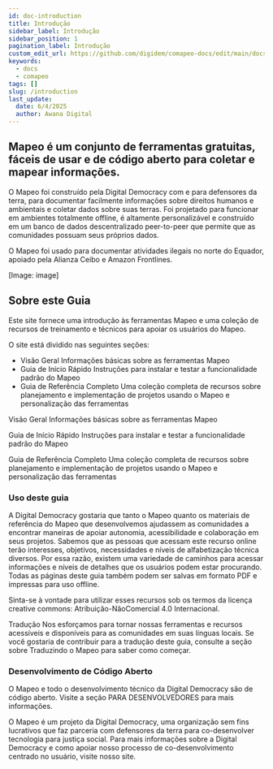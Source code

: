 ```yaml
---
id: doc-introduction
title: Introdução
sidebar_label: Introdução
sidebar_position: 1
pagination_label: Introdução
custom_edit_url: https://github.com/digidem/comapeo-docs/edit/main/docs/introduction.md
keywords:
  - docs
  - comapeo
tags: []
slug: /introduction
last_update:
  date: 6/4/2025
  author: Awana Digital
---
```

## Mapeo é um conjunto de ferramentas gratuitas, fáceis de usar e de código aberto para coletar e mapear informações.


O Mapeo foi construído pela Digital Democracy com e para defensores da terra, para documentar facilmente informações sobre direitos humanos e ambientais e coletar dados sobre suas terras. Foi projetado para funcionar em ambientes totalmente offline, é altamente personalizável e construído em um banco de dados descentralizado peer-to-peer que permite que as comunidades possuam seus próprios dados.


O Mapeo foi usado para documentar atividades ilegais no norte do Equador, apoiado pela Alianza Ceibo e Amazon Frontlines.


[Image: image]


## Sobre este Guia


Este site fornece uma introdução às ferramentas Mapeo e uma coleção de recursos de treinamento e técnicos para apoiar os usuários do Mapeo.


O site está dividido nas seguintes seções:

- Visão Geral
Informações básicas sobre as ferramentas Mapeo
- Guia de Início Rápido
Instruções para instalar e testar a funcionalidade padrão do Mapeo
- Guia de Referência Completo
Uma coleção completa de recursos sobre planejamento e implementação de projetos usando o Mapeo e personalização das ferramentas

Visão Geral
Informações básicas sobre as ferramentas Mapeo


Guia de Início Rápido
Instruções para instalar e testar a funcionalidade padrão do Mapeo


Guia de Referência Completo
Uma coleção completa de recursos sobre planejamento e implementação de projetos usando o Mapeo e personalização das ferramentas


### Uso deste guia


A Digital Democracy gostaria que tanto o Mapeo quanto os materiais de referência do Mapeo que desenvolvemos ajudassem as comunidades a encontrar maneiras de apoiar autonomia, acessibilidade e colaboração em seus projetos. Sabemos que as pessoas que acessam este recurso online terão interesses, objetivos, necessidades e níveis de alfabetização técnica diversos. Por essa razão, existem uma variedade de caminhos para acessar informações e níveis de detalhes que os usuários podem estar procurando. Todas as páginas deste guia também podem ser salvas em formato PDF e impressas para uso offline.


Sinta-se à vontade para utilizar esses recursos sob os termos da licença creative commons: Atribuição-NãoComercial 4.0 Internacional.


Tradução
Nos esforçamos para tornar nossas ferramentas e recursos acessíveis e disponíveis para as comunidades em suas línguas locais. Se você gostaria de contribuir para a tradução deste guia, consulte a seção sobre Traduzindo o Mapeo para saber como começar.


### Desenvolvimento de Código Aberto


O Mapeo e todo o desenvolvimento técnico da Digital Democracy são de código aberto. Visite a seção PARA DESENVOLVEDORES para mais informações.


O Mapeo é um projeto da Digital Democracy, uma organização sem fins lucrativos que faz parceria com defensores da terra para co-desenvolver tecnologia para justiça social. Para mais informações sobre a Digital Democracy e como apoiar nosso processo de co-desenvolvimento centrado no usuário, visite nosso site.

